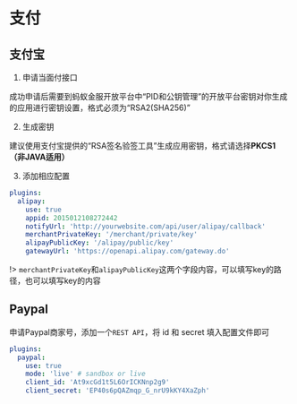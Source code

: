 # 支付

## 支付宝

1. 申请当面付接口

  成功申请后需要到蚂蚁金服开放平台中“PID和公钥管理”的开放平台密钥对你生成的应用进行密钥设置，格式必须为“RSA2(SHA256)”

2. 生成密钥

  建议使用支付宝提供的“RSA签名验签工具”生成应用密钥，格式请选择**PKCS1（非JAVA适用）**

3. 添加相应配置

```yaml
plugins:
  alipay:
    use: true
    appid: 2015012108272442
    notifyUrl: 'http://yourwebsite.com/api/user/alipay/callback'
    merchantPrivateKey: '/merchant/private/key'
    alipayPublicKey: '/alipay/public/key'
    gatewayUrl: 'https://openapi.alipay.com/gateway.do'
```
!> `merchantPrivateKey`和`alipayPublicKey`这两个字段内容，可以填写key的路径，也可以填写key的内容

## Paypal

  申请Paypal商家号，添加一个`REST API`，将 id 和 secret 填入配置文件即可

```yaml
plugins:
  paypal:
    use: true
    mode: 'live' # sandbox or live
    client_id: 'At9xcGd1t5L6OrICKNnp2g9'
    client_secret: 'EP40s6pQAZmqp_G_nrU9kKY4XaZph'
```